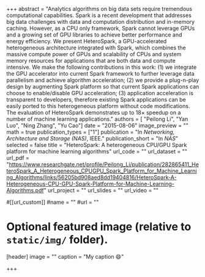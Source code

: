 +++
abstract = "Analytics algorithms on big data sets require tremendous computational capabilities. Spark is a recent development that addresses big data challenges with data and computation distribution and in-memory caching. However, as a CPU only framework, Spark cannot leverage GPUs and a growing set of GPU libraries to achieve better performance and energy efficiency. We present HeteroSpark, a GPU-accelerated heterogeneous architecture integrated with Spark, which combines the massive compute power of GPUs and scalability of CPUs and system memory resources for applications that are both data and compute intensive. We make the following contributions in this work: (1) we integrate the GPU accelerator into current Spark framework to further leverage data parallelism and achieve algorithm acceleration; (2) we provide a plug-n-play design by augmenting Spark platform so that current Spark applications can choose to enable/disable GPU acceleration; (3) application acceleration is transparent to developers, therefore existing Spark applications can be easily ported to this heterogeneous platform without code modifications. The evaluation of HeteroSpark demonstrates up to 18× speedup on a number of machine learning applications."
authors = [ "Peilong Li", "Yan Luo", "Ning Zhang", "Yu Cao"]
date = "2015-08-06"
image_preview = ""
math = true
publication_types = ["1"]
publication = "In *Networking, Architecture and Storage (NAS)*, IEEE."
publication_short = "In *NAS*"
selected = false
title = "HeteroSpark: A heterogeneous CPU/GPU Spark platform for machine learning algorithms"
url_code = ""
url_dataset = ""
url_pdf = "https://www.researchgate.net/profile/Peilong_Li/publication/282865411_HeteroSpark_A_Heterogeneous_CPUGPU_Spark_Platform_for_Machine_Learning_Algorithms/links/56205bd908aed8dd19404816/HeteroSpark-A-Heterogeneous-CPU-GPU-Spark-Platform-for-Machine-Learning-Algorithms.pdf"
url_project = ""
url_slides = ""
url_video = ""

#[[url_custom]]
#name = ""
#url = ""

# Optional featured image (relative to `static/img/` folder).
[header]
image = ""
caption = "My caption :smile:"

+++

